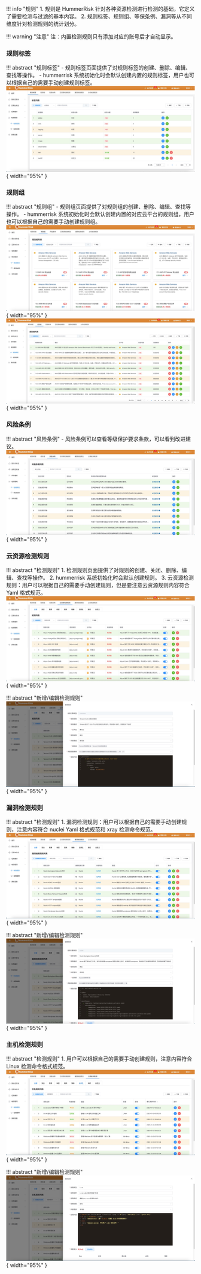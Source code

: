 !!! info "规则"
    1. 规则是 HummerRisk 针对各种资源检测进行检测的基础，它定义了需要检测与过滤的基本内容。
    2. 规则标签、规则组、等保条例、漏洞等从不同维度针对检测规则的统计划分。

!!! warning "注意"
    注：内置检测规则只有添加对应的账号后才自动显示。

### 规则标签

!!! abstract "规则标签"
    - 规则标签页面提供了对规则标签的创建、删除、编辑、查找等操作。
    - hummerrisk 系统初始化时会默认创建内置的规则标签，用户也可以根据自己的需要手动创建规则标签。
    ![规则标签](../img/user/rule/rule_tag.jpg){ width="95%" }

### 规则组

!!! abstract "规则组"
    - 规则组页面提供了对规则组的创建、删除、编辑、查找等操作。
    - hummerrisk 系统初始化时会默认创建内置的对应云平台的规则组，用户也可以根据自己的需要手动创建规则组。
    ![云检测规则组](../img/user/rule/rule_group.jpg){ width="95%" }
    ![云检测规则组](../img/user/rule/rule_group2.jpg){ width="95%" }

### 风险条例

!!! abstract "风险条例"
    - 风险条例可以查看等级保护要求条款，可以看到改进建议。
    ![风险条例](../img/user/rule/rule_in.jpg){ width="95%" }

### 云资源检测规则

!!! abstract "检测规则"
    1. 检测规则页面提供了对规则的创建、关闭、删除、编辑、查找等操作。
    2. hummerrisk 系统初始化时会默认创建规则。
    3. 云资源检测规则：用户可以根据自己的需要手动创建规则，但是要注意云资源规则内容符合 Yaml 格式规范。
    ![检测规则](../img/user/rule/rule.jpg){ width="95%" }

!!! abstract "新增/编辑检测规则"
    ![新增](../img/user/rule/rule_add.jpg){ width="95%" }

### 漏洞检测规则

!!! abstract "检测规则"
    1. 漏洞检测规则：用户可以根据自己的需要手动创建规则，注意内容符合 nuclei Yaml 格式规范和 xray 检测命令规范。
    ![检测规则](../img/user/rule/vuln_rule1.jpg){ width="95%" }

!!! abstract "新增/编辑检测规则"
    ![检测规则](../img/user/rule/vuln_rule2.jpg){ width="95%" }

### 主机检测规则

!!! abstract "检测规则"
    1. 用户可以根据自己的需要手动创建规则，注意内容符合 Linux 检测命令格式规范。
    ![检测规则](../img/user/rule/server_rule1.jpg){ width="95%" }

!!! abstract "新增/编辑检测规则"
    ![检测规则](../img/user/rule/server_rule2.jpg){ width="95%" }
